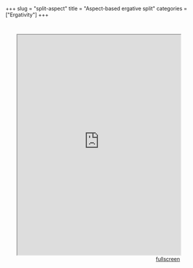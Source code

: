 +++
slug = "split-aspect"
title = "Aspect-based ergative split"
categories = ["Ergativity"]
+++

<head>
<style type="text/css">
	.padding {
		padding: 30px;
	}
</style>
</head>

<body>
<div class="padding">
<iframe src="https://sasha-kozhukhar.github.io/guatemala_atlas/maps/split_aspect.html" width = "100%" height = "600px"></iframe>
<div align="right"><a href="https://sasha-kozhukhar.github.io/guatemala_atlas/maps/split_aspect.html" target="_blank" class="button">fullscreen</a></div>
</div>
</body>
